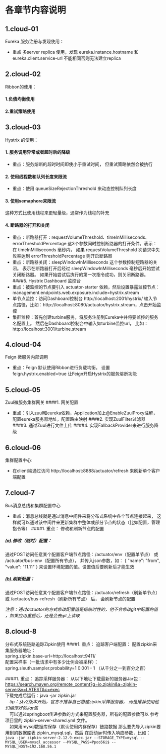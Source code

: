 # 各章节内容说明
## 1.cloud-01 
Eureka 服务注册与发现使用：
* 重点 多server replica 使用，发现
eureka.instance.hostname 和
eureka.client.service-url 不能相同否则无法建立replica
## 2.cloud-02
Ribbon的使用：
#### 1.负债均衡使用
#### 2.重试策略使用
## 3.cloud-03
Hystrix 的使用：
#### 1. 服务调用异常或者超时后的降级
* 重点：服务熔断的超时时间即使小于重试时间，
但重试策略依然会被执行
#### 2. 使用线程数和队列长度来限流
* 重点：使用 queueSizeRejectionThreshold 来动态控制队列长度
#### 3. 使用semaphore来限流
这种方式比使用线程来更轻量级，通常作为线程的补充
#### 4. 断路器的打开和关闭
* 重点：断路器打开：requestVolumeThreshold、timeInMilliseconds、errorThresholdPercentage
这3个参数同时控制断路器的打开条件，表示：在 timeInMilliseconds 毫秒内，
如果 requestVolumeThreshold 次请求中失败率达到 errorThresholdPercentage 则开启断路器
* 重点：断路器关闭：sleepWindowInMilliseconds 这个参数控制短路器的关闭。
表示在断路器打开后经过 sleepWindowInMilliseconds 毫秒后开始尝试关闭断路器。
如果开始尝试后执行的第一次指令成功，则关闭断路器。
####5. Hystrix Dashboard 监控台
* 重点：被监控的节点要引入 actuator-starter 依赖，然后设置暴露监控节点：
management.endpoints.web.exposure.include=hystrix.stream
* 单节点监控：访问Dashboard控制台 http://localhost:2001/hystrix/
输入节点路径，比如：http://localhost:8080/actuator/hystrix.stream，点击开始监控
* 集群监控：首先创建turbine服务，将服务注册到Eureka中并将要监控的服务名配置上。
然后在Dashboard控制台中输入如turbine监控url，
比如：http://localhost:3001/turbine.stream
## 4.cloud-04
Feign 微服务内部调用
* 重点：Feign 默认使用Ribbon进行负载均衡。
设置 feign.hystrix.enabled=true 让Feign开启Hystrix的服务熔断功能
## 5.cloud-05
Zuul微服务集群网关
####1. 网关配置
* 重点：引入zuul和eureka依赖，Application加上@EnableZuulProxy注解，配置eureka服务器地址，配置路由映射
####2. 实现ZuulFilter过滤器
####3. 通过Zuul进行文件上传
####4. 实现FallbackProvider来进行服务降级
## 6.cloud-06
集群配置中心:
* 在client端通过访问 http://localhost:8888/actuator/refresh 来刷新单个客户端配置
## 7.cloud-7
Bus消息总线和集群配置中心
* 重点：消息总线就是通过消息中间件来将分布式系统中各个节点连接起来，
这样就可以通过该中间件来更新集群中整体或部分节点的状态（比如配置，管理指令等）
####1. 重点： 修改和刷新节点的配置
##### (a).修改（临时）配置：
  通过POST访问任意某个配置客户端节点路径：/actuator/env（配置单节点） 或 /actuator/bus-env（配置所有节点），
并传入json参数，如：
{
	"name": "from",
	"value": "11.11"
} 
来设置环境配置的值。设置值后要刷新后才能生效 
##### (b).刷新配置：
  通过POST访问任意某个配置客户端节点路径：/actuator/refresh（刷新单节点） 或 /actuator/bus-refresh（刷新所有节点）
后，
会刷新节点的配置

*注意：通过actuator的方式修改配置值是指临时性的，他不会修改git中配置的值
，如果应用重启后，还是会去git上读取*

## 8.cloud-8
分布式系统链路追踪Zipkin使用
####1. 重点： 追踪客户端配置：
配置zipkin采集服务器地址：  
spring.zipkin.base-url=http://localhost:9411/   
配置采样率（一批请求中有多少比例会被采样）：   
spring.sleuth.sampler.probability=1 0.001 - 1 （从千分之一到百分之百）

####1. 重点： 追踪采样服务器：
从以下地址下载最新的服务器Jar包：  
https://search.maven.org/remote_content?g=io.zipkin&a=zipkin-server&v=LATEST&c=exec   
下载完成后运行：java -jar zipkin.jar   
&ensp;&ensp;*tip：从v2版本开始，官方不推荐自己搭建zipkin采样服务器，
而是推荐使用他们编译好的Jar包*  
&ensp;&ensp;可以通过springboot传递参数的方式来配置服务器，所有的配置参数可以
参考项目里的 zipkin-server-shared.yml 文件。   
&ensp;&ensp;如果用mysql数据库保存（默认使用内存保存）链路数据
那么要先导入zipkin要用到的数据库表 zipkin_mysql.sql，然后
在启动jar时传入响应参数，比如：   
`java -jar zipkin-server-2.12.9-exec.jar
 --STORAGE_TYPE=mysql --MYSQL_USER=mysql_accessor --MYSQL_PASS=Ppoo56i$ --MYSQL_HOST=192.168.56.1`
